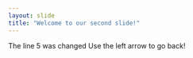 ```yaml
---
layout: slide
title: "Welcome to our second slide!"
---
```

The line 5 was changed
Use the left arrow to go back!
